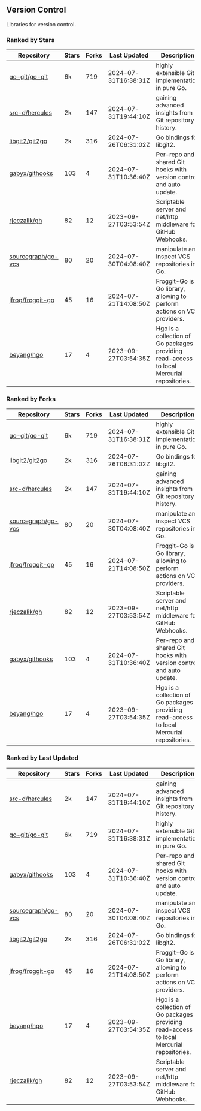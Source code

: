 ## Version Control

Libraries for version control.

### Ranked by Stars

| Repository | Stars | Forks | Last Updated | Description | 
|------------|-------|-------|--------------|-------------|
| [go-git/go-git](https://github.com/go-git/go-git) | 6k | 719 | 2024-07-31T16:38:31Z |  highly extensible Git implementation in pure Go. |
| [src-d/hercules](https://github.com/src-d/hercules) | 2k | 147 | 2024-07-31T19:44:10Z |  gaining advanced insights from Git repository history. |
| [libgit2/git2go](https://github.com/libgit2/git2go) | 2k | 316 | 2024-07-26T06:31:02Z |  Go bindings for libgit2. |
| [gabyx/githooks](https://github.com/gabyx/githooks) | 103 | 4 | 2024-07-31T10:36:40Z |  Per-repo and shared Git hooks with version control and auto update. |
| [rjeczalik/gh](https://github.com/rjeczalik/gh) | 82 | 12 | 2023-09-27T03:53:54Z |  Scriptable server and net/http middleware for GitHub Webhooks. |
| [sourcegraph/go-vcs](https://github.com/sourcegraph/go-vcs) | 80 | 20 | 2024-07-30T04:08:40Z |  manipulate and inspect VCS repositories in Go. |
| [jfrog/froggit-go](https://github.com/jfrog/froggit-go) | 45 | 16 | 2024-07-21T14:08:50Z |  Froggit-Go is a Go library, allowing to perform actions on VCS providers. |
| [beyang/hgo](https://github.com/beyang/hgo) | 17 | 4 | 2023-09-27T03:54:35Z |  Hgo is a collection of Go packages providing read-access to local Mercurial repositories. |

### Ranked by Forks

| Repository | Stars | Forks | Last Updated | Description | 
|------------|-------|-------|--------------|-------------|
| [go-git/go-git](https://github.com/go-git/go-git) | 6k | 719 | 2024-07-31T16:38:31Z |  highly extensible Git implementation in pure Go. |
| [libgit2/git2go](https://github.com/libgit2/git2go) | 2k | 316 | 2024-07-26T06:31:02Z |  Go bindings for libgit2. |
| [src-d/hercules](https://github.com/src-d/hercules) | 2k | 147 | 2024-07-31T19:44:10Z |  gaining advanced insights from Git repository history. |
| [sourcegraph/go-vcs](https://github.com/sourcegraph/go-vcs) | 80 | 20 | 2024-07-30T04:08:40Z |  manipulate and inspect VCS repositories in Go. |
| [jfrog/froggit-go](https://github.com/jfrog/froggit-go) | 45 | 16 | 2024-07-21T14:08:50Z |  Froggit-Go is a Go library, allowing to perform actions on VCS providers. |
| [rjeczalik/gh](https://github.com/rjeczalik/gh) | 82 | 12 | 2023-09-27T03:53:54Z |  Scriptable server and net/http middleware for GitHub Webhooks. |
| [gabyx/githooks](https://github.com/gabyx/githooks) | 103 | 4 | 2024-07-31T10:36:40Z |  Per-repo and shared Git hooks with version control and auto update. |
| [beyang/hgo](https://github.com/beyang/hgo) | 17 | 4 | 2023-09-27T03:54:35Z |  Hgo is a collection of Go packages providing read-access to local Mercurial repositories. |

### Ranked by Last Updated

| Repository | Stars | Forks | Last Updated | Description | 
|------------|-------|-------|--------------|-------------|
| [src-d/hercules](https://github.com/src-d/hercules) | 2k | 147 | 2024-07-31T19:44:10Z |  gaining advanced insights from Git repository history. |
| [go-git/go-git](https://github.com/go-git/go-git) | 6k | 719 | 2024-07-31T16:38:31Z |  highly extensible Git implementation in pure Go. |
| [gabyx/githooks](https://github.com/gabyx/githooks) | 103 | 4 | 2024-07-31T10:36:40Z |  Per-repo and shared Git hooks with version control and auto update. |
| [sourcegraph/go-vcs](https://github.com/sourcegraph/go-vcs) | 80 | 20 | 2024-07-30T04:08:40Z |  manipulate and inspect VCS repositories in Go. |
| [libgit2/git2go](https://github.com/libgit2/git2go) | 2k | 316 | 2024-07-26T06:31:02Z |  Go bindings for libgit2. |
| [jfrog/froggit-go](https://github.com/jfrog/froggit-go) | 45 | 16 | 2024-07-21T14:08:50Z |  Froggit-Go is a Go library, allowing to perform actions on VCS providers. |
| [beyang/hgo](https://github.com/beyang/hgo) | 17 | 4 | 2023-09-27T03:54:35Z |  Hgo is a collection of Go packages providing read-access to local Mercurial repositories. |
| [rjeczalik/gh](https://github.com/rjeczalik/gh) | 82 | 12 | 2023-09-27T03:53:54Z |  Scriptable server and net/http middleware for GitHub Webhooks. |

